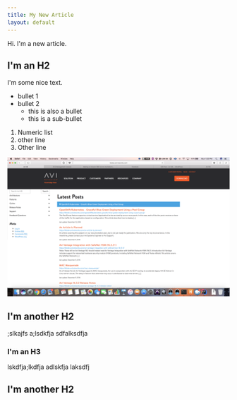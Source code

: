 ```yaml
---
title: My New Article
layout: default
---
```


Hi. I'm a new article.

## I'm an H2

I'm some nice text.

* bullet 1
* bullet 2
  - this is also a bullet
  - this is a sub-bullet
  
1. Numeric list
1. other line
1. Other line


<img src="img/screenshot.png">


## I'm another H2
;slkajfs
a;lsdkfja
sdfalksdfja

### I'm an H3


lskdfja;lkdfja
adlskfja
laksdfj

## I'm another H2